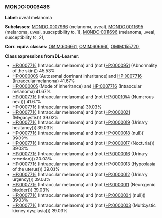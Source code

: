 
### [MONDO:0006486](http://purl.obolibrary.org/obo/MONDO_0006486)
**Label:** uveal melanoma

**Subclasses:** [MONDO:0007966](http://purl.obolibrary.org/obo/MONDO_0007966) (melanoma, uveal), [MONDO:0011695](http://purl.obolibrary.org/obo/MONDO_0011695) (melanoma, uveal, susceptibility to, 1), [MONDO:0011696](http://purl.obolibrary.org/obo/MONDO_0011696) (melanoma, uveal, susceptibility to, 2), 

**Corr. equiv. classes:** [OMIM:606661](http://purl.obolibrary.org/obo/OMIM_606661), [OMIM:606660](http://purl.obolibrary.org/obo/OMIM_606660), [OMIM:155720](http://purl.obolibrary.org/obo/OMIM_155720), 

**Class expressions from DL-Learner:**

- [HP:0007716](http://purl.obolibrary.org/obo/HP_0007716) (Intraocular melanoma) and (not ([HP:0000951](http://purl.obolibrary.org/obo/HP_0000951) (Abnormality of the skin))) 45.53%
- [HP:0000006](http://purl.obolibrary.org/obo/HP_0000006) (Autosomal dominant inheritance) and [HP:0007716](http://purl.obolibrary.org/obo/HP_0007716) (Intraocular melanoma) 41.67%
- [HP:0000005](http://purl.obolibrary.org/obo/HP_0000005) (Mode of inheritance) and [HP:0007716](http://purl.obolibrary.org/obo/HP_0007716) (Intraocular melanoma) 41.67%
- [HP:0007716](http://purl.obolibrary.org/obo/HP_0007716) (Intraocular melanoma) and (not ([HP:0001054](http://purl.obolibrary.org/obo/HP_0001054) (Numerous nevi))) 41.67%
- [HP:0007716](http://purl.obolibrary.org/obo/HP_0007716) (Intraocular melanoma) 39.03%
- [HP:0007716](http://purl.obolibrary.org/obo/HP_0007716) (Intraocular melanoma) and (not ([HP:0000021](http://purl.obolibrary.org/obo/HP_0000021) (Megacystis))) 39.03%
- [HP:0007716](http://purl.obolibrary.org/obo/HP_0007716) (Intraocular melanoma) and (not ([HP:0000019](http://purl.obolibrary.org/obo/HP_0000019) (Urinary hesitancy))) 39.03%
- [HP:0007716](http://purl.obolibrary.org/obo/HP_0007716) (Intraocular melanoma) and (not ([HP:0000018](http://purl.obolibrary.org/obo/HP_0000018) (null))) 39.03%
- [HP:0007716](http://purl.obolibrary.org/obo/HP_0007716) (Intraocular melanoma) and (not ([HP:0000017](http://purl.obolibrary.org/obo/HP_0000017) (Nocturia))) 39.03%
- [HP:0007716](http://purl.obolibrary.org/obo/HP_0007716) (Intraocular melanoma) and (not ([HP:0000016](http://purl.obolibrary.org/obo/HP_0000016) (Urinary retention))) 39.03%
- [HP:0007716](http://purl.obolibrary.org/obo/HP_0007716) (Intraocular melanoma) and (not ([HP:0000013](http://purl.obolibrary.org/obo/HP_0000013) (Hypoplasia of the uterus))) 39.03%
- [HP:0007716](http://purl.obolibrary.org/obo/HP_0007716) (Intraocular melanoma) and (not ([HP:0000012](http://purl.obolibrary.org/obo/HP_0000012) (Urinary urgency))) 39.03%
- [HP:0007716](http://purl.obolibrary.org/obo/HP_0007716) (Intraocular melanoma) and (not ([HP:0000011](http://purl.obolibrary.org/obo/HP_0000011) (Neurogenic bladder))) 39.03%
- [HP:0007716](http://purl.obolibrary.org/obo/HP_0007716) (Intraocular melanoma) and (not ([HP:0000004](http://purl.obolibrary.org/obo/HP_0000004) (null))) 39.03%
- [HP:0007716](http://purl.obolibrary.org/obo/HP_0007716) (Intraocular melanoma) and (not ([HP:0000003](http://purl.obolibrary.org/obo/HP_0000003) (Multicystic kidney dysplasia))) 39.03%


